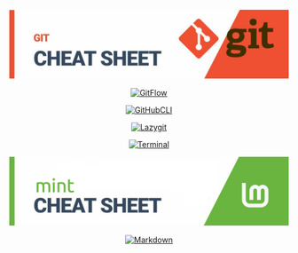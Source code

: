 
<div align="center">

[![Git](/git/git-pics/git.png)](/git/git.md)

[![GitFlow](png)](/git/gitflow.md)

[![GitHubCLI](png)](/git/github-cli.md)

[![Lazygit](png)](/git/lazygit.md)

[![Terminal](png)](/terminal/terminal.md)

[![link shortcut](/shortcut-sys/shortcut-sys-pics/mint.png)](/shortcut-sys/shortcut.md)

[![Markdown](png)](/smarkdown/markdown.md)

</div>